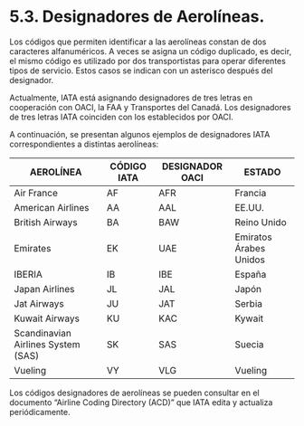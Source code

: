 
# 5.3. Designadores de Aerolíneas.

Los códigos que permiten identificar a las aerolíneas constan de dos caracteres alfanuméricos. A veces se asigna un código duplicado, es decir, el mismo código es utilizado por dos transportistas para operar diferentes tipos de servicio. Estos casos se indican con un asterisco después del designador.

Actualmente, lATA está asignando designadores de tres letras en cooperación con OACI, la FAA y Transportes del Canadá. Los designadores de tres letras IATA coinciden con los establecidos por OACI.

A continuación, se presentan algunos ejemplos de designadores IATA correspondientes a distintas aerolíneas:

| AEROLÍNEA                          | CÓDIGO IATA | DESIGNADOR OACI | ESTADO                 |
| ---------------------------------- | ----------- | --------------- | ---------------------- |
| Air France                         | AF          | AFR             | Francia                |
| American Airlines                  | AA          | AAL             | EE.UU.                 |
| British Airways                    | BA          | BAW             | Reino Unido            |
| Emirates                           | EK          | UAE             | Emiratos Árabes Unidos |
| IBERIA                             | IB          | IBE             | España                 |
| Japan Airlines                     | JL          | JAL             | Japón                  |
| Jat Airways                        | JU          | JAT             | Serbia                 |
| Kuwait Airways                     | KU          | KAC             | Kywait                 |
| Scandinavian Airlines System (SAS) | SK          | SAS             | Suecia                 |
| Vueling                            | VY          | VLG             | Vueling                |

Los códigos designadores de aerolíneas se pueden consultar en el documento “Airline Coding Directory (ACD)” que IATA edita y actualiza periódicamente.

